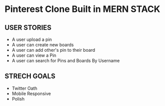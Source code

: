 # Pinterest Clone Built in MERN STACK 
 

## USER STORIES
* A user upload a pin 
* A user can create new boards
* A user can add other's pin to their board
* A user can view a Pin
* A user can search for Pins and Boards By Username


## STRECH GOALS
* Twitter Oath
* Mobile Responsive
* Polish
